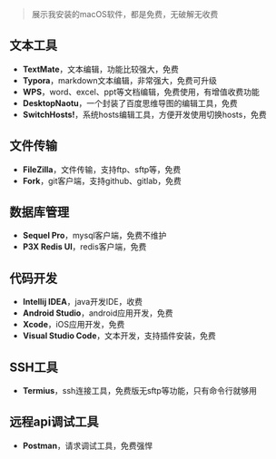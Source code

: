 > 展示我安装的macOS软件，都是免费，无破解无收费

## 文本工具

- **TextMate**，文本编辑，功能比较强大，免费
- **Typora**，markdown文本编辑，非常强大，免费可升级
- **WPS**，word、excel、ppt等文档编辑，免费使用，有增值收费功能
- **DesktopNaotu**，一个封装了百度思维导图的编辑工具，免费
- **SwitchHosts!**，系统hosts编辑工具，方便开发使用切换hosts，免费

## 文件传输

- **FileZilla**，文件传输，支持ftp、sftp等，免费
- **Fork**，git客户端，支持github、gitlab，免费

## 数据库管理

- **Sequel Pro**，mysql客户端，免费不维护
- **P3X Redis UI**，redis客户端，免费

## 代码开发

- **Intellij IDEA**，java开发IDE，收费
- **Android Studio**，android应用开发，免费
- **Xcode**，iOS应用开发，免费
- **Visual Studio Code**，文本开发，支持插件安装，免费

## SSH工具

- **Termius**，ssh连接工具，免费版无sftp等功能，只有命令行就够用

## 远程api调试工具

- **Postman**，请求调试工具，免费强悍
